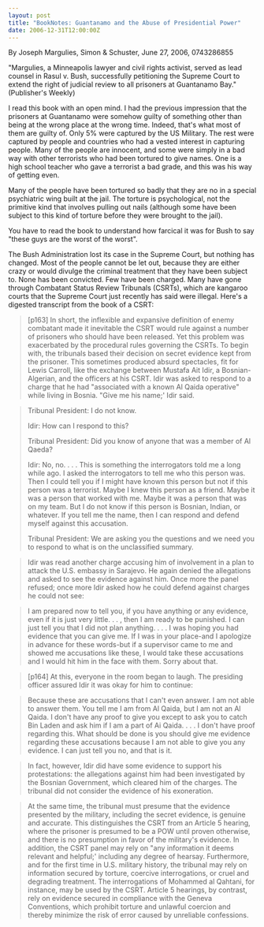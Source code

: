 ```yaml
---
layout: post
title: "BookNotes: Guantanamo and the Abuse of Presidential Power"
date: 2006-12-31T12:00:00Z
---
```

By Joseph Margulies, Simon & Schuster, June 27, 2006, 0743286855

"Margulies, a Minneapolis lawyer and civil rights activist, served
as lead counsel in Rasul v. Bush, successfully petitioning the Supreme
Court to extend the right of judicial review to all prisoners at
Guantanamo Bay." (Publisher's Weekly)

I read this book with an open mind.  I had the previous impression
that the prisoners at Guantanamo were somehow guilty of something
other than being at the wrong place at the wrong time.  Indeed, that's
what most of them are guilty of.  Only 5% were captured by the US
Military.  The rest were captured by people and countries who had a
vested interest in capturing people.  Many of the people are innocent,
and some were simply in a bad way with other terrorists who had been
tortured to give names.  One is a high school teacher who gave a
terrorist a bad grade, and this was his way of getting even.

Many of the people have been tortured so badly that they are no in a
special psychiatric wing built at the jail.  The torture is
psychological, not the primitive kind that involves pulling out nails
(although some have been subject to this kind of torture before they
were brought to the jail).

You have to read the book to understand how farcical it was for Bush
to say "these guys are the worst of the worst".

The Bush Administration lost its case in the Supreme Court, but
nothing has changed.  Most of the people cannot be let out, because
they are either crazy or would divulge the criminal treatment that
they have been subject to.  None has been convicted.  Few have been
charged.  Many have gone through Combatant Status Review Tribunals
(CSRTs), which are kangaroo courts that the Supreme Court just
recently has said were illegal.  Here's a digested transcript from the
book of a CSRT:


> [p163] In short, the inflexible and expansive definition of enemy
> combatant made it inevitable the CSRT would rule against a number of
> prisoners who should have been released. Yet this problem was
> exacerbated by the procedural rules governing the CSRTs. To begin
> with, the tribunals based their decision on secret evidence kept from
> the prisoner. This sometimes produced absurd spectacles, fit for Lewis
> Carroll, like the exchange between Mustafa Ait Idir, a
> Bosnian-Algerian, and the officers at his CSRT. Idir was asked to
> respond to a charge that he had "associated with a known Al Qaida
> operative" while living in Bosnia. "Give me his name;' Idir said.



> Tribunal President: I do not know.
> 
> Idir: How can I respond to this?
> 
> Tribunal President: Did you know of anyone that was a member of Al
> Qaeda?
> 
> Idir: No, no. . . . This is something the interrogators told me a long
> while ago. I asked the interrogators to tell me who this person
> was. Then I could tell you if I might have known this person but not
> if this person was a terrorist. Maybe I knew this person as a
> friend. Maybe it was a person that worked with me. Maybe it was a
> person that was on my team. But I do not know if this person is
> Bosnian, Indian, or whatever. If you tell me the name, then I can
> respond and defend myself against this accusation.
> 
> Tribunal President: We are asking you the questions and we need you to
> respond to what is on the unclassified summary.



> Idir was read another charge accusing him of involvement in a plan to
> attack the U.S. embassy in Sarajevo. He again denied the allegations
> and asked to see the evidence against him. Once more the panel
> refused; once more Idir asked how he could defend against charges he
> could not see:



> I am prepared now to tell you, if you have anything or any
> evidence, even if it is just very little. . . , then I am ready to
> be punished. I can just tell you that I did not plan
> anything. . . . I was hoping you had evidence that you can give
> me. If I was in your place-and I apologize in advance for these
> words-but if a supervisor came to me and showed me accusations like
> these, I would take these accusations and I would hit him in the
> face with them. Sorry about that.



> [p164] At this, everyone in the room began to laugh. The presiding
> officer assured Idir it was okay for him to continue:



> Because these are accusations that I can't even answer. I am not able
> to answer them. You tell me I am from Al Qaida, but I am not an Al
> Qaida. I don't have any proof to give you except to ask you to catch
> Bin Laden and ask him if I am a part of Ai Qaida. . . . I don't have
> proof regarding this. What should be done is you should give me
> evidence regarding these accusations because I am not able to give you
> any evidence. I can just tell you no, and that is it.



> In fact, however, Idir did have some evidence to support his
> protestations: the allegations against him had been investigated by
> the Bosnian Government, which cleared him of the charges. The tribunal
> did not consider the evidence of his exoneration.



> At the same time, the tribunal must presume that the evidence
> presented by the military, including the secret evidence, is genuine
> and accurate. This distinguishes the CSRT from an Article 5 hearing,
> where the prisoner is presumed to be a POW until proven otherwise, and
> there is no presumption in favor of the military's evidence. In
> addition, the CSRT panel may rely on "any information it deems
> relevant and helpful;' including any degree of hearsay. Furthermore,
> and for the first time in U.S. military history, the tribunal may rely
> on information secured by torture, coercive interrogations, or cruel
> and degrading treatment. The interrogations of Mohammed al Qahtani,
> for instance, may be used by the CSRT. Article 5 hearings, by
> contrast, rely on evidence secured in compliance with the Geneva
> Conventions, which prohibit torture and unlawful coercion and thereby
> minimize the risk of error caused by unreliable confessions.
> 



